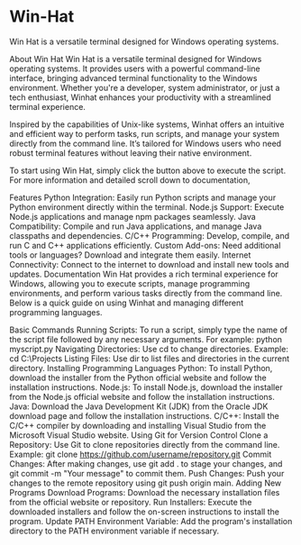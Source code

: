 # Win-Hat
Win Hat is a versatile terminal designed for Windows operating systems.

About Win Hat
Win Hat is a versatile terminal designed for Windows operating systems. It provides users with a powerful command-line interface, bringing advanced terminal functionality to the Windows environment. Whether you're a developer, system administrator, or just a tech enthusiast, Winhat enhances your productivity with a streamlined terminal experience.

Inspired by the capabilities of Unix-like systems, Winhat offers an intuitive and efficient way to perform tasks, run scripts, and manage your system directly from the command line. It’s tailored for Windows users who need robust terminal features without leaving their native environment.

To start using Win Hat, simply click the button above to execute the script. For more information and detailed scroll down to documentation,

Features
Python Integration: Easily run Python scripts and manage your Python environment directly within the terminal.
Node.js Support: Execute Node.js applications and manage npm packages seamlessly.
Java Compatibility: Compile and run Java applications, and manage Java classpaths and dependencies.
C/C++ Programming: Develop, compile, and run C and C++ applications efficiently.
Custom Add-ons: Need additional tools or languages? Download and integrate them easily.
Internet Connectivity: Connect to the internet to download and install new tools and updates.
Documentation
Win Hat provides a rich terminal experience for Windows, allowing you to execute scripts, manage programming environments, and perform various tasks directly from the command line. Below is a quick guide on using Winhat and managing different programming languages.

Basic Commands
Running Scripts: To run a script, simply type the name of the script file followed by any necessary arguments. For example: python myscript.py
Navigating Directories: Use cd to change directories. Example: cd C:\Projects
Listing Files: Use dir to list files and directories in the current directory.
Installing Programming Languages
Python: To install Python, download the installer from the Python official website and follow the installation instructions.
Node.js: To install Node.js, download the installer from the Node.js official website and follow the installation instructions.
Java: Download the Java Development Kit (JDK) from the Oracle JDK download page and follow the installation instructions.
C/C++: Install the C/C++ compiler by downloading and installing Visual Studio from the Microsoft Visual Studio website.
Using Git for Version Control
Clone a Repository: Use Git to clone repositories directly from the command line. Example: git clone https://github.com/username/repository.git
Commit Changes: After making changes, use git add . to stage your changes, and git commit -m "Your message" to commit them.
Push Changes: Push your changes to the remote repository using git push origin main.
Adding New Programs
Download Programs: Download the necessary installation files from the official website or repository.
Run Installers: Execute the downloaded installers and follow the on-screen instructions to install the program.
Update PATH Environment Variable: Add the program's installation directory to the PATH environment variable if necessary.
